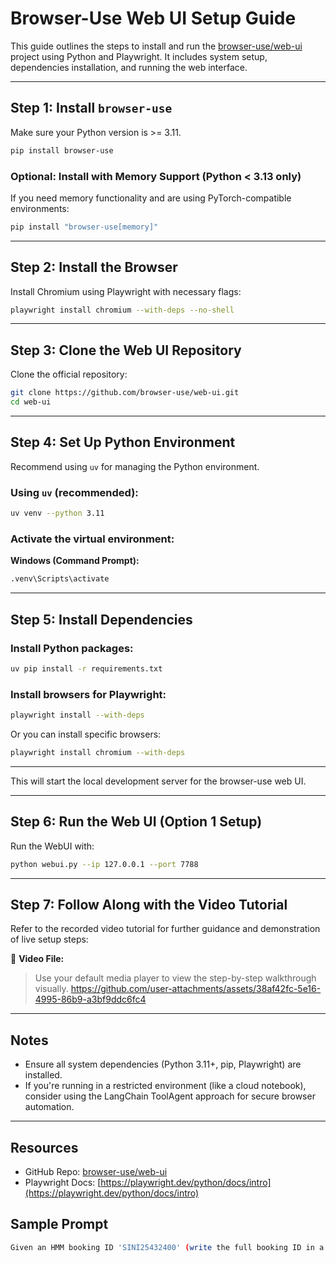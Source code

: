 
# Browser-Use Web UI Setup Guide

This guide outlines the steps to install and run the [browser-use/web-ui](https://github.com/browser-use/web-ui) project using Python and Playwright. It includes system setup, dependencies installation, and running the web interface.

---

## Step 1: Install `browser-use`

Make sure your Python version is >= 3.11.

```bash
pip install browser-use
```

### Optional: Install with Memory Support (Python < 3.13 only)

If you need memory functionality and are using PyTorch-compatible environments:

```bash
pip install "browser-use[memory]"
```

---

## Step 2: Install the Browser

Install Chromium using Playwright with necessary flags:

```bash
playwright install chromium --with-deps --no-shell
```

---

## Step 3: Clone the Web UI Repository

Clone the official repository:

```bash
git clone https://github.com/browser-use/web-ui.git
cd web-ui
```

---

## Step 4: Set Up Python Environment

Recommend using `uv` for managing the Python environment.

### Using `uv` (recommended):

```bash
uv venv --python 3.11
```

### Activate the virtual environment:

**Windows (Command Prompt):**

```bash
.venv\Scripts\activate
```

---

## Step 5: Install Dependencies

### Install Python packages:

```bash
uv pip install -r requirements.txt
```

### Install browsers for Playwright:

```bash
playwright install --with-deps
```

Or you can install specific browsers:

```bash
playwright install chromium --with-deps
```

---

This will start the local development server for the browser-use web UI.

---


## Step 6: Run the Web UI (Option 1 Setup)

Run the WebUI with:

```bash
python webui.py --ip 127.0.0.1 --port 7788
```

---

## Step 7: Follow Along with the Video Tutorial

Refer to the recorded video tutorial for further guidance and demonstration of live setup steps:

📁 **Video File:** 

> Use your default media player to view the step-by-step walkthrough visually.
https://github.com/user-attachments/assets/38af42fc-5e16-4995-86b9-a3bf9ddc6fc4

---

## Notes

- Ensure all system dependencies (Python 3.11+, pip, Playwright) are installed.
- If you're running in a restricted environment (like a cloud notebook), consider using the LangChain ToolAgent approach for secure browser automation.

---

## Resources

- GitHub Repo: [browser-use/web-ui](https://github.com/browser-use/web-ui)
- Playwright Docs: [https://playwright.dev/python/docs/intro](https://playwright.dev/python/docs/intro)



## Sample Prompt
```bash
Given an HMM booking ID 'SINI25432400' (write the full booking ID in a first field out of three at B/L No.) , retrieve the voyage number and arrival date from "https://www.hmm21.com/e-service/general/trackNTrace/TrackNTrace.do"
```
